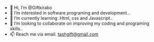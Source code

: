 - 👋 Hi, I’m @Giftkirabo
- 👀 I’m interested in software programing and development...
- 🌱 I’m currently learning .Html, css and Javascript..
- 💞️ I’m looking to collaborate on improving my coding and programing skills..
- 📫 Reach me via email. tashgift@gmail.com

<!---
Giftkirabo/Giftkirabo is a ✨ special ✨ repository because its `README.md` (this file) appears on your GitHub profile.
You can click the Preview link to take a look at your changes.
--->
